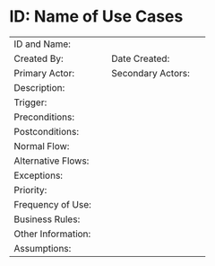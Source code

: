 # ID: Name of Use Cases

<table><tbody><tr><td>ID and Name:</td><td>&nbsp;</td><td>&nbsp;</td><td>&nbsp;</td></tr><tr><td>Created By:</td><td>&nbsp;</td><td>Date Created:</td><td>&nbsp;</td></tr><tr><td>Primary Actor:</td><td>&nbsp;</td><td>Secondary Actors:</td><td>&nbsp;</td></tr><tr><td>Description:</td><td>&nbsp;</td><td>&nbsp;</td><td>&nbsp;</td></tr><tr><td>Trigger:</td><td>&nbsp;</td><td>&nbsp;</td><td>&nbsp;</td></tr><tr><td>Preconditions:</td><td>&nbsp;</td><td>&nbsp;</td><td>&nbsp;</td></tr><tr><td>Postconditions:</td><td>&nbsp;</td><td>&nbsp;</td><td>&nbsp;</td></tr><tr><td>Normal Flow:</td><td>&nbsp;</td><td>&nbsp;</td><td>&nbsp;</td></tr><tr><td>Alternative Flows:</td><td>&nbsp;</td><td>&nbsp;</td><td>&nbsp;</td></tr><tr><td>Exceptions:</td><td>&nbsp;</td><td>&nbsp;</td><td>&nbsp;</td></tr><tr><td>Priority:</td><td>&nbsp;</td><td>&nbsp;</td><td>&nbsp;</td></tr><tr><td>Frequency of Use:</td><td>&nbsp;</td><td>&nbsp;</td><td>&nbsp;</td></tr><tr><td>Business Rules:</td><td>&nbsp;</td><td>&nbsp;</td><td>&nbsp;</td></tr><tr><td>Other Information:</td><td>&nbsp;</td><td>&nbsp;</td><td>&nbsp;</td></tr><tr><td>Assumptions:</td><td>&nbsp;</td><td>&nbsp;</td><td>&nbsp;</td></tr></tbody></table>